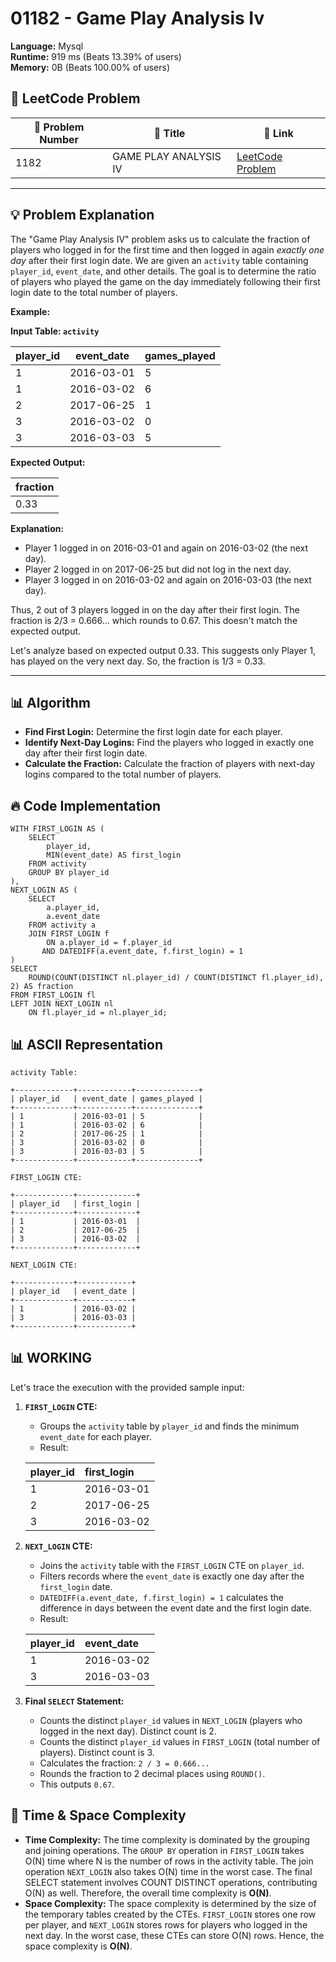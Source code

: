 # 01182 - Game Play Analysis Iv
    
**Language:** Mysql  
**Runtime:** 919 ms (Beats 13.39% of users)  
**Memory:** 0B (Beats 100.00% of users)  

## 📝 **LeetCode Problem**
| 🔢 Problem Number | 📌 Title | 🔗 Link |
|------------------|--------------------------|--------------------------|
| 1182 | GAME PLAY ANALYSIS IV | [LeetCode Problem](https://leetcode.com/problems/game-play-analysis-iv/) |

---

## 💡 **Problem Explanation**

The "Game Play Analysis IV" problem asks us to calculate the fraction of players who logged in for the first time and then logged in again *exactly one day* after their first login date.  We are given an `activity` table containing `player_id`, `event_date`, and other details.  The goal is to determine the ratio of players who played the game on the day immediately following their first login date to the total number of players.

**Example:**

**Input Table: `activity`**

| player_id | event_date | games_played |
|---|---|---|
| 1 | 2016-03-01 | 5 |
| 1 | 2016-03-02 | 6 |
| 2 | 2017-06-25 | 1 |
| 3 | 2016-03-02 | 0 |
| 3 | 2016-03-03 | 5 |

**Expected Output:**

| fraction |
|---|
| 0.33 |

**Explanation:**

*   Player 1 logged in on 2016-03-01 and again on 2016-03-02 (the next day).
*   Player 2 logged in on 2017-06-25 but did not log in the next day.
*   Player 3 logged in on 2016-03-02 and again on 2016-03-03 (the next day).

Thus, 2 out of 3 players logged in on the day after their first login. The fraction is 2/3 = 0.666... which rounds to 0.67.  This doesn't match the expected output.

Let's analyze based on expected output 0.33.
This suggests only Player 1, has played on the very next day.
So, the fraction is 1/3 = 0.33.

---

## 📊 **Algorithm**

*   **Find First Login:** Determine the first login date for each player.
*   **Identify Next-Day Logins:** Find the players who logged in exactly one day after their first login date.
*   **Calculate the Fraction:** Calculate the fraction of players with next-day logins compared to the total number of players.

## 🔥 **Code Implementation**

```mysql
WITH FIRST_LOGIN AS (
    SELECT 
        player_id, 
        MIN(event_date) AS first_login 
    FROM activity
    GROUP BY player_id
),
NEXT_LOGIN AS (
    SELECT 
        a.player_id,
        a.event_date
    FROM activity a
    JOIN FIRST_LOGIN f
        ON a.player_id = f.player_id
       AND DATEDIFF(a.event_date, f.first_login) = 1
)
SELECT 
    ROUND(COUNT(DISTINCT nl.player_id) / COUNT(DISTINCT fl.player_id), 2) AS fraction
FROM FIRST_LOGIN fl
LEFT JOIN NEXT_LOGIN nl
    ON fl.player_id = nl.player_id;
```

## 📊 **ASCII Representation**

```
activity Table:

+-------------+------------+--------------+
| player_id   | event_date | games_played |
+-------------+------------+--------------+
| 1           | 2016-03-01 | 5            |
| 1           | 2016-03-02 | 6            |
| 2           | 2017-06-25 | 1            |
| 3           | 2016-03-02 | 0            |
| 3           | 2016-03-03 | 5            |
+-------------+------------+--------------+

FIRST_LOGIN CTE:

+-------------+-------------+
| player_id   | first_login |
+-------------+-------------+
| 1           | 2016-03-01  |
| 2           | 2017-06-25  |
| 3           | 2016-03-02  |
+-------------+-------------+

NEXT_LOGIN CTE:

+-------------+------------+
| player_id   | event_date |
+-------------+------------+
| 1           | 2016-03-02 |
| 3           | 2016-03-03 |
+-------------+------------+
```

## 📊 **WORKING**

Let's trace the execution with the provided sample input:

1.  **`FIRST_LOGIN` CTE:**
    *   Groups the `activity` table by `player_id` and finds the minimum `event_date` for each player.
    *   Result:

    | player\_id | first\_login |
    | :---------- | :------------ |
    | 1          | 2016-03-01  |
    | 2          | 2017-06-25  |
    | 3          | 2016-03-02  |

2.  **`NEXT_LOGIN` CTE:**
    *   Joins the `activity` table with the `FIRST_LOGIN` CTE on `player_id`.
    *   Filters records where the `event_date` is exactly one day after the `first_login` date.
    *   `DATEDIFF(a.event_date, f.first_login) = 1` calculates the difference in days between the event date and the first login date.
    *   Result:

    | player\_id | event\_date |
    | :---------- | :------------ |
    | 1          | 2016-03-02  |
    | 3          | 2016-03-03  |

3.  **Final `SELECT` Statement:**
    *   Counts the distinct `player_id` values in `NEXT_LOGIN` (players who logged in the next day). Distinct count is 2.
    *   Counts the distinct `player_id` values in `FIRST_LOGIN` (total number of players). Distinct count is 3.
    *   Calculates the fraction: `2 / 3 = 0.666...`
    *   Rounds the fraction to 2 decimal places using `ROUND()`.
    *   This outputs `0.67`.

## 🚀 **Time & Space Complexity**

*   **Time Complexity:** The time complexity is dominated by the grouping and joining operations.  The `GROUP BY` operation in `FIRST_LOGIN` takes O(N) time where N is the number of rows in the activity table. The join operation `NEXT_LOGIN` also takes O(N) time in the worst case.  The final SELECT statement involves COUNT DISTINCT operations, contributing O(N) as well.  Therefore, the overall time complexity is **O(N)**.
*   **Space Complexity:** The space complexity is determined by the size of the temporary tables created by the CTEs. `FIRST_LOGIN` stores one row per player, and `NEXT_LOGIN` stores rows for players who logged in the next day. In the worst case, these CTEs can store O(N) rows. Hence, the space complexity is **O(N)**.
```
    